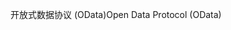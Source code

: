 <span data-ttu-id="1b504-101">开放式数据协议 (OData)</span><span class="sxs-lookup"><span data-stu-id="1b504-101">Open Data Protocol (OData)</span></span>